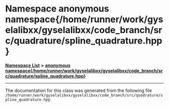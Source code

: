 

# Namespace anonymous namespace{/home/runner/work/gyselalibxx/gyselalibxx/code\_branch/src/quadrature/spline\_quadrature.hpp}



[**Namespace List**](namespaces.md) **>** [**anonymous namespace{/home/runner/work/gyselalibxx/gyselalibxx/code\_branch/src/quadrature/spline\_quadrature.hpp}**](namespace_0d209.md)







































































------------------------------
The documentation for this class was generated from the following file `/home/runner/work/gyselalibxx/gyselalibxx/code_branch/src/quadrature/spline_quadrature.hpp`

